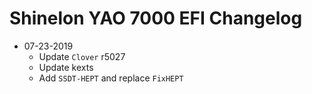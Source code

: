 # Shinelon YAO 7000 EFI Changelog

* 07-23-2019
  * Update `Clover` r5027
  * Update kexts
  * Add `SSDT-HEPT` and replace  `FixHEPT`
